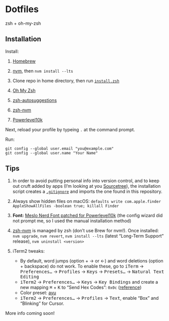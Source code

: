 # Dotfiles

zsh + oh-my-zsh

## Installation

Install:

1. [Homebrew](https://brew.sh/)

1. [nvm](https://github.com/nvm-sh/nvm), then `nvm install --lts`

1. Clone repo in home directory, then run [`install.zsh`](install.zsh)

1. [Oh My Zsh](https://github.com/ohmyzsh/ohmyzsh)

1. [zsh-autosuggestions](https://github.com/zsh-users/zsh-autosuggestions)

1. [zsh-nvm](https://github.com/lukechilds/zsh-nvm)

1. [Powerlevel10k](https://github.com/romkatv/powerlevel10k)

Next, reload your profile by typeing `.` at the command prompt.

Run:

```
git config --global user.email "you@example.com"
git config --global user.name "Your Name"
```

## Tips

1. In order to avoid putting personal info into version control, and to keep out cruft added by apps (I’m looking at you [Sourcetree](https://www.sourcetreeapp.com/)), the installation script creates a [`.gitignore`](.gitignore) and imports the one found in this repository.

1. Always show hidden files on macOS: `defaults write com.apple.finder AppleShowAllFiles -boolean true; killall Finder`

1. **Font:** [Meslo Nerd Font patched for Powerlevel10k](https://github.com/romkatv/powerlevel10k/blob/master/README.md#fonts) (the config wizard did not prompt me, so I used the manual installation method)

1. [zsh-nvm](https://github.com/lukechilds/zsh-nvm) is managed by zsh (don’t use Brew for nvm!). Once installed: `nvm upgrade`, `nvm revert`, `nvm install --lts` (latest “Long-Term Support” release), `nvm uninstall <version>`

1. iTerm2 tweaks:

    - By default, word jumps (option + → or ←) and word deletions (option + backspace) do not work. To enable these, go to <kbd>iTerm</kbd> → <kbd>Preferences…</kbd> → <kbd>Profiles</kbd> → <kbd>Keys</kbd> → <kbd>Presets…</kbd> → <kbd>Natural Text Editing</kbd>
    - <kbd>iTerm2</kbd> → <kbd>Preferences…</kbd> → <kbd>Keys</kbd> → <kbd>Key Bindings</kbd> and create a new mapping <kbd>⌘</kbd> + <kbd>K</kbd> to “Send Hex Codes”: `0x0c` ([reference](https://superuser.com/a/1036168/201992))
    - Color preset: [ayu](https://raw.githubusercontent.com/mbadolato/iTerm2-Color-Schemes/master/schemes/ayu.itermcolors)
    - <kbd>iTerm2</kbd> → <kbd>Preferences…</kbd> → <kbd>Profiles</kbd> → <kbd>Text</kbd>, enable “Box” and “Blinking” for Cursor.

More info coming soon!
